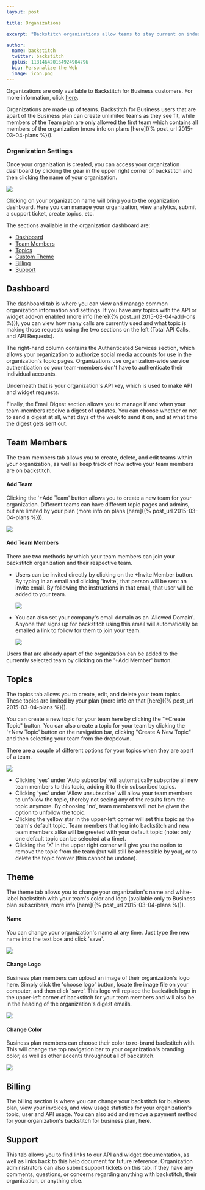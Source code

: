 ```yaml
---
layout: post

title: Organizations

excerpt: "Backstitch organizations allow teams to stay current on industry news, marketing, and other resources to help your team stay current."

author:
  name: backstitch
  twitter: backstitch
  gplus: 118146420164924904796 
  bio: Personalize the Web
  image: icon.png
---
```


Organizations are only available to Backstitch for Business customers. For more information, click [here](http://backstit.ch/business).

Organizations are made up of teams. Backstitch for Business users that are apart of the Business plan can create unlimited teams as they see fit, while members of the Team plan are only allowed the first team which contains all members of the organization (more info on plans [here]({% post_url 2015-03-04-plans %})).

### Organization Settings 

Once your organization is created, you can access your organization dashboard by clicking the gear in the upper right corner of backstitch and then clicking the name of your organization. 

<div class="full zoomable"><img src="/images/settings_organization.png"></div>

Clicking on your organization name will bring you to the organization dashboard. Here you can manage your organization, view analytics, submit a support ticket, create topics, etc. 

The sections available in the organization dashboard are: 

- [Dashboard](#Dashboard)
- [Team Members](#TeamMembers)
- [Topics](#Topics)
- [Custom Theme](#Theme)
- [Billing](#Billing)
- [Support](#Support)

<a name='Dashboard'></a>
## Dashboard

The dashboard tab is where you can view and manage common organization information and settings. If you have any topics with the API or widget add-on enabled (more info [here]({% post_url 2015-03-04-add-ons %})), you can view how many calls are currently used and what topic is making those requests using the two sections on the left (Total API Calls, and API Requests).

The right-hand column contains the Authenticated Services section, which allows your organization to authorize social media accounts for use in the organization's topic pages. Organizations use organization-wide service authentication so your team-members don't have to authenticate their individual accounts. 

Underneath that is your organization's API key, which is used to make API and widget requests. 

Finally, the Email Digest section allows you to manage if and when your team-members receive a digest of updates. You can choose whether or not to send a digest at all, what days of the week to send it on, and at what time the digest gets sent out. 

<a name='TeamMembers'></a>
## Team Members

The team members tab allows you to create, delete, and edit teams within your organization, as well as keep track of how active your team members are on backstitch. 

#### Add Team

Clicking the '+Add Team' button allows you to create a new team for your organization. Different teams can have different topic pages and admins, but are limited by your plan (more info on plans [here]({% post_url 2015-03-04-plans %})). 

<div class="full zoomable"><img src="/images/add_team.png"></div>

#### Add Team Members

There are two methods by which your team members can join your backstitch organization and their respective team. 

- Users can be invited directly by clicking on the +Invite Member button. By typing in an email and clicking 'invite', that person will be sent an invite email. By following the instructions in that email, that user will be added to your team.

  <div class="full zoomable"><img src="/images/invite_member.png"></div>

- You can also set your company's email domain as an 'Allowed Domain'. Anyone that signs up for backstitch using this email will automatically be emailed a link to follow for them to join your team. 

  <div class="full zoomable"><img src="/images/allowed_domains.png"></div>
  
Users that are already apart of the organization can be added to the currently selected team by clicking on the '+Add Member' button. 

<a name='Topics'></a>
## Topics

The topics tab allows you to create, edit, and delete your team topics. These topics are limited by your plan (more info on that [here]({% post_url 2015-03-04-plans %})).

You can create a new topic for your team here by clicking the "+Create Topic" button. You can also create a topic for your team by clicking the '+New Topic' button on the navigation bar, clicking "Create A New Topic" and then selecting your team from the dropdown.

There are a couple of different options for your topics when they are apart of a team. 

<div class="full zoomable"><img src="/images/team_topic.png"></div>

- Clicking 'yes' under 'Auto subscribe' will automatically subscribe all new team members to this topic, adding it to their subscribed topics. 
- Clicking 'yes' under 'Allow unsubscribe' will allow your team members to unfollow the topic, thereby not seeing any of the results from the topic anymore. By choosing 'no', team members will not be given the option to unfollow the topic.
- Clicking the yellow star in the upper-left corner will set this topic as the team's default topic. Team members that log into backstitch and new team members alike will be greeted with your default topic (note: only one default topic can be selected at a time). 
- Clicking the 'X' in the upper right corner will give you the option to remove the topic from the team (but will still be accessible by you), or to delete the topic forever (this cannot be undone). 

## Theme

The theme tab allows you to change your organization's name and white-label backstitch with your team's color and logo (available only to Business plan subscribers, more info [here]({% post_url 2015-03-04-plans %})).

#### Name

You can change your organization's name at any time. Just type the new name into the text box and click 'save'. 

<div class="full zoomable"><img src="/images/org_name.png"></div>

#### Change Logo

Business plan members can upload an image of their organization's logo here. Simply click the 'choose logo' button, locate the image file on your computer, and then click 'save'. This logo will replace the backstitch logo in the upper-left corner of backstitch for your team members and will also be in the heading of the organization's digest emails. 

<div class="full zoomable"><img src="/images/org_logo.png"></div>

#### Change Color

Business plan members can choose their color to re-brand backstitch with. This will change the top navigation bar to your organization's branding color, as well as other accents throughout all of backstitch. 

<div class="full zoomable"><img src="/images/org_color.png"></div>

<a name='Billing'></a>
## Billing

The billing section is where you can change your backstitch for business plan, view your invoices, and view usage statistics for your organization's topic, user and API usage. You can also add and remove a payment method for your organization's backstitch for business plan, here.

<a name='Support'></a>
## Support

This tab allows you to find links to our API and widget documentation, as well as links back to this help document for future reference. Organization administrators can also submit support tickets on this tab, if they have any comments, questions, or concerns regarding anything with backstitch, their organization, or anything else. 



